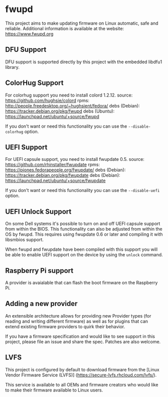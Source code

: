 fwupd
=====

This project aims to make updating firmware on Linux automatic, safe and reliable.
Additional information is available at the website: https://www.fwupd.org

DFU Support
-----------

DFU support is supported directly by this project with the embedded libdfu1
library.

ColorHug Support
----------------

For colorhug support you need to install colord 1.2.12.
source:		https://github.com/hughsie/colord
rpms:		http://people.freedesktop.org/~hughsient/fedora/
debs (Debian):	https://tracker.debian.org/pkg/fwupd
debs (Ubuntu):	https://launchpad.net/ubuntu/+source/fwupd

If you don't want or need this functionality you can use the
`--disable-colorhug` option.

UEFI Support
------------

For UEFI capsule support, you need to install fwupdate 0.5.
source:		https://github.com/rhinstaller/fwupdate
rpms:		https://pjones.fedorapeople.org/fwupdate/
debs (Debian):	https://tracker.debian.org/pkg/fwupdate
debs (Debian):	https://launchpad.net/ubuntu/+source/fwupdate

If you don't want or need this functionality you can use the 
`--disable-uefi` option.

UEFI Unlock Support
-------------------

On some Dell systems it's possible to turn on and off UEFI capsule
support from within the BIOS.  This functionality can also be adjusted
from within the OS by fwupd. This requires using fwupdate 0.6 or later 
and compiling it with libsmbios support.

When fwupd and fwupdate have been compiled with this support you will
be able to enable UEFI support on the device by using the `unlock` command.

Raspberry Pi support
--------------------

A provider is avaialable that can flash the boot firmware on the Raspberry Pi.

Adding a new provider
---------------------

An extensible architecture allows for providing new Provider types (for reading
and writing different firmware) as well as for plugins that can extend existing
firmware providers to quirk their behavior.

If you have a firmware specification and would like to see support
in this project, please file an issue and share the spec.  Patches are also
welcome.

LVFS
----
This project is configured by default to download firmware from the [Linux Vendor
Firmware Service (LVFS)] (https://secure-lvfs.rhcloud.com/lvfs/).

This service is available to all OEMs and firmware creators who would like to make
their firmware available to Linux users.
